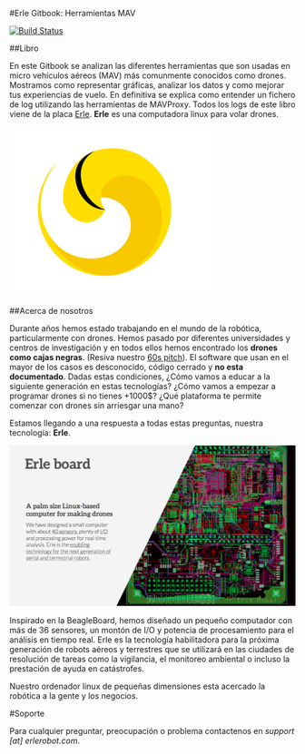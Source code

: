 #Erle Gitbook: Herramientas MAV

[![Build Status](https://www.gitbook.io/button/status/book/erlerobotics/erle-robotics-mav-tools)](https://www.gitbook.io/book/erlerobotics/erle-robotics-mav-tools/activity)

##Libro

En este Gitbook se analizan las diferentes herramientas que son usadas en micro vehículos aéreos (MAV) más comunmente conocidos como drones. Mostramos como representar gráficas, analizar los datos y como mejorar tus experiencias de vuelo. En definitiva se explica como entender un fichero de log utilizando las herramientas de MAVProxy. Todos los logs de este libro viene de la placa [Erle](http://erlerobot.com/). **Erle** es una computadora linux para volar drones.

![erlelogo](erleimg/Logo_erle.png)

##Acerca de nosotros

Durante años hemos estado trabajando en el mundo de la robótica, particularmente con drones. Hemos pasado por diferentes universidades y centros de investigación y en todos ellos hemos encontrado los **drones como cajas negras**. (Resiva nuestro [60s pitch](https://www.youtube.com/watch?v=tKAqjyXaC18)). El software que usan en el mayor de los casos es desconocido, código cerrado y **no esta documentado**. Dadas estas condiciones, ¿Cómo vamos a educar a la siguiente generación en estas tecnologías? ¿Cómo vamos a empezar a programar drones si no tienes +1000$? ¿Qué plataforma te permite comenzar con drones sin arriesgar una mano?

Estamos llegando a una respuesta a todas estas preguntas, nuestra tecnología: **Erle**.

![imgerle1](erleimg/board2.png)

Inspirado en la BeagleBoard, hemos diseñado un pequeño computador con más de 36 sensores, un montón de I/O y potencia de procesamiento para el análisis en tiempo real. Erle es la tecnología habilitadora para la próxima generación de robots aéreos y terrestres que se utilizará en las ciudades de resolución de tareas como la vigilancia, el monitoreo ambiental o incluso la prestación de ayuda en catástrofes.

Nuestro ordenador linux de pequeñas dimensiones esta acercado la robótica a la gente y los negocios.

#Soporte

Para cualquier preguntar, preocupación o problema contactenos en *support [at] erlerobot.com*.
